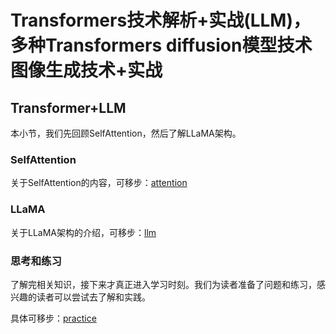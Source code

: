 # Transformers技术解析+实战(LLM)，多种Transformers diffusion模型技术图像生成技术+实战
<!-- 我是正文 -->

## Transformer+LLM

本小节，我们先回顾SelfAttention，然后了解LLaMA架构。

### SelfAttention

关于SelfAttention的内容，可移步：[attention](./attention-llm/attention/attention.ipynb)

### LLaMA

关于LLaMA架构的介绍，可移步：[llm](./attention-llm/llm/llm.ipynb)

### 思考和练习

了解完相关知识，接下来才真正进入学习时刻。我们为读者准备了问题和练习，感兴趣的读者可以尝试去了解和实践。

具体可移步：[practice](./attention-llm/README.md)





